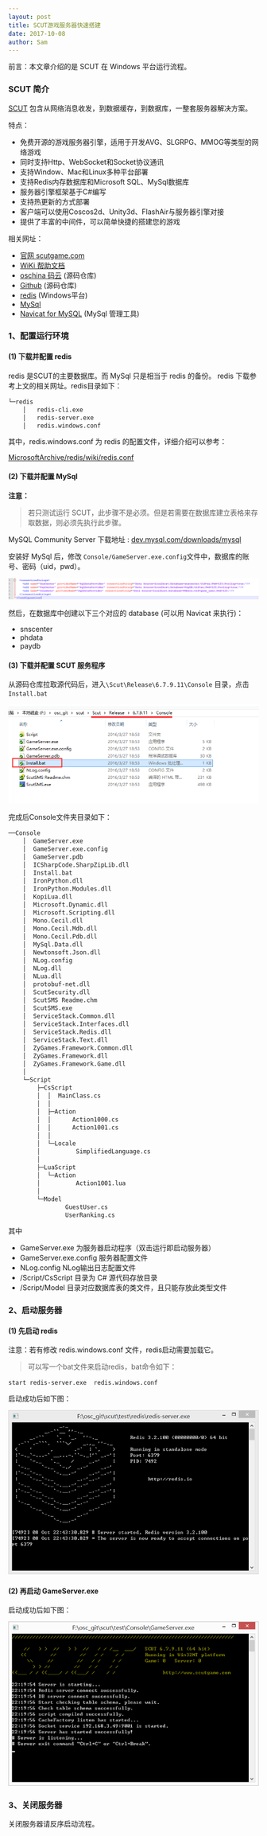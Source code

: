```yaml
---
layout: post
title: SCUT游戏服务器快速搭建
date: 2017-10-08
author: Sam
---
```


前言：本文章介绍的是 SCUT 在 Windows 平台运行流程。

### SCUT 简介

[SCUT](http://www.scutgame.com/) 包含从网络消息收发，到数据缓存，到数据库，一整套服务器解决方案。

特点：

* 免费开源的游戏服务器引擎，适用于开发AVG、SLGRPG、MMOG等类型的网络游戏
* 同时支持Http、WebSocket和Socket协议通讯
* 支持Window、Mac和Linux多种平台部署
* 支持Redis内存数据库和Microsoft SQL、MySql数据库
* 服务器引擎框架基于C#编写
* 支持热更新的方式部署
* 客户端可以使用Coscos2d、Unity3d、FlashAir与服务器引擎对接
* 提供了丰富的中间件，可以简单快捷的搭建您的游戏

相关网址：
* [官网 scutgame.com](http://www.scutgame.com/)
* [WiKi 帮助文档](https://github.com/ScutGame/Scut/wiki)
* [oschina 码云](https://gitee.com/scutgame/Scut) (源码仓库)
* [Github](https://github.com/ScutGame/Scut) (源码仓库)
* [redis](https://github.com/MicrosoftArchive/redis) (Windows平台)
* [MySql](https://dev.mysql.com/)
* [Navicat for MySQL](https://www.navicat.com/en/products/navicat-for-mysql) (MySql 管理工具)

### 1、配置运行环境

#### (1) 下载并配置 redis

redis 是SCUT的主要数据库。而 MySql 只是相当于 redis 的备份。
redis 下载参考上文的相关网址。redis目录如下：

```
└─redis
    │   redis-cli.exe
    │   redis-server.exe
    │   redis.windows.conf
```
其中，redis.windows.conf 为 redis 的配置文件，详细介绍可以参考：

[MicrosoftArchive/redis/wiki/redis.conf](https://github.com/MicrosoftArchive/redis/wiki/redis.conf)

#### (2) 下载并配置 MySql

**注意：**

>若只测试运行 SCUT，此步骤不是必须。但是若需要在数据库建立表格来存取数据，则必须先执行此步骤。

MySQL Community Server 下载地址 : [dev.mysql.com/downloads/mysql](https://dev.mysql.com/downloads/mysql/)

安装好 MySql 后，修改 ```Console/GameServer.exe.config```文件中，数据库的账号、密码（uid，pwd）。

![](/images/sam/scut/mysql-config.png)

然后，在数据库中创建以下三个对应的 database (可以用 Navicat 来执行)：
* snscenter
* phdata
* paydb


#### (3) 下载并配置 SCUT 服务程序

从源码仓库拉取源代码后，进入```\Scut\Release\6.7.9.11\Console``` 目录，点击```Install.bat```

![](/images/sam/scut/install.png)

完成后Console文件夹目录如下：
```
──Console
    │  GameServer.exe
    │  GameServer.exe.config
    │  GameServer.pdb
    │  ICSharpCode.SharpZipLib.dll
    │  Install.bat
    │  IronPython.dll
    │  IronPython.Modules.dll
    │  KopiLua.dll
    │  Microsoft.Dynamic.dll
    │  Microsoft.Scripting.dll
    │  Mono.Cecil.dll
    │  Mono.Cecil.Mdb.dll
    │  Mono.Cecil.Pdb.dll
    │  MySql.Data.dll
    │  Newtonsoft.Json.dll
    │  NLog.config
    │  NLog.dll
    │  NLua.dll
    │  protobuf-net.dll
    │  ScutSecurity.dll
    │  ScutSMS Readme.chm
    │  ScutSMS.exe
    │  ServiceStack.Common.dll
    │  ServiceStack.Interfaces.dll
    │  ServiceStack.Redis.dll
    │  ServiceStack.Text.dll
    │  ZyGames.Framework.Common.dll
    │  ZyGames.Framework.dll
    │  ZyGames.Framework.Game.dll
    │  
    └─Script
        ├─CsScript
        │  │  MainClass.cs
        │  │  
        │  ├─Action
        │  │      Action1000.cs
        │  │      Action1001.cs
        │  │      
        │  └─Locale
        │          SimplifiedLanguage.cs
        │          
        ├─LuaScript
        │  └─Action
        │          Action1001.lua
        │          
        └─Model
                GuestUser.cs
                UserRanking.cs
```

其中
* GameServer.exe 为服务器启动程序（双击运行即启动服务器）
* GameServer.exe.config 服务器配置文件
* NLog.config   NLog输出日志配置文件
* /Script/CsScript 目录为 C# 源代码存放目录
* /Script/Model 目录对应数据库表的类文件，且只能存放此类型文件

### 2、启动服务器

#### (1) 先启动 redis

注意：若有修改 redis.windows.conf 文件，redis启动需要加载它。

>可以写一个bat文件来启动redis，bat命令如下：

```
start redis-server.exe  redis.windows.conf 
```

启动成功后如下图：

![](/images/sam/scut/redis-ok.png)

#### (2) 再启动 GameServer.exe

启动成功后如下图：

![](/images/sam/scut/scut-ok.png)


### 3、关闭服务器

关闭服务器请反序启动流程。
